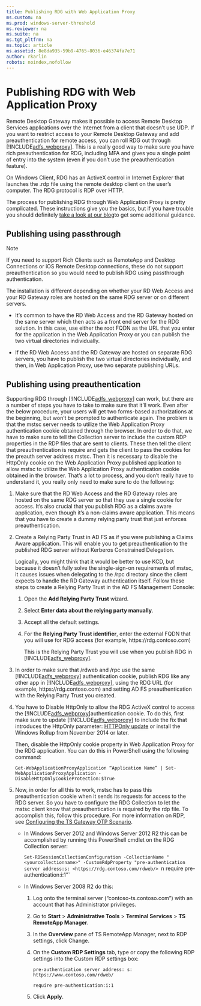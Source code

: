 ```yaml
---
title: Publishing RDG with Web Application Proxy
ms.custom: na
ms.prod: windows-server-threshold
ms.reviewer: na
ms.suite: na
ms.tgt_pltfrm: na
ms.topic: article
ms.assetid: 8e8da935-59b9-4765-8036-e46374fa7e71
author: rkarlin
robots: noindex,nofollow
---
```

# Publishing RDG with Web Application Proxy
Remote Desktop Gateway makes it possible to access Remote Desktop Services applications over the Internet from a client that doesn’t use UDP. If you want to restrict access to your Remote Desktop Gateway and add preauthentication for remote access, you can roll RDG out through [!INCLUDE[adfs_webproxy](../Token/adfs_webproxy_md.md)]. This is a really good way to make sure you have rich preauthentication for RDG, including MFA and gives you a single point of entry into the system \(even if you don’t use the preauthentication feature\).  
  
On Windows Client, RDG has an ActiveX control in Internet Explorer that launches the .rdp file using the remote desktop client on the user’s computer. The RDG protocol is RDP over HTTP.  
  
The process for publishing RDG through Web Application Proxy is pretty complicated. These instructions give you the basics, but if you have trouble you should definitely [take a look at our blog](http://blogs.technet.com/b/applicationproxyblog/)to get some additional guidance.  
  
## Publishing using passthrough  
  
> [!NOTE]  
> If you need to support Rich Clients such as RemoteApp and Desktop Connections or iOS Remote Desktop connections, these do not support preauthentication so you would need to publish RDG using passthrough authentication.  
  
The installation is different depending on whether your RD Web Access and your RD Gateway roles are hosted on the same RDG server or on different servers.  
  
-   It’s common to have the RD Web Access and the RD Gateway hosted on the same server which then acts as a front end server for the RDG solution. In this case, use either the root FQDN as the URL that you enter for the application in the Web Application Proxy or you can publish the two virtual directories individually.  
  
-   If the RD Web Access and the RD Gateway are hosted on separate RDG servers, you have to publish the two virtual directories individually, and then, in Web Application Proxy, use two separate publishing URLs.  
  
## Publishing using preauthentication  
Supporting RDG through [!INCLUDE[adfs_webproxy](../Token/adfs_webproxy_md.md)] can work, but there are a number of steps you have to take to make sure that it’ll work. Even after the below procedure, your users will get two forms\-based authorizations at the beginning, but won’t be prompted to authenticate again. The problem is that the mstsc server needs to utilize the Web Application Proxy authentication cookie obtained through the browser. In order to do that, we have to make sure to tell the Collection server to include the custom RDP properties in the RDP files that are sent to clients. These then tell the client that preauthentication is require and gets the client to pass the cookies for the preauth server address mstsc. Then it is necessary to disable the HttpOnly cookie on the Web Application Proxy published application to allow mstsc to utilize the Web Application Proxy authentication cookie obtained in the browser. That’s a lot to process, and you don’t really have to understand it, you really only need to make sure to do the following:  
  
1.  Make sure that the RD Web Access and the RD Gateway roles are hosted on the same RDG server so that they use a single cookie for access. It’s also crucial that you publish RDG as a claims aware application, even though it’s a non\-claims aware application. This means that you have to create a dummy relying party trust that just enforces preauthentication.  
  
2.  Create a Relying Party Trust in AD FS as if you were publishing a Claims Aware application. This will enable you to get preauthentication to the published RDG server without Kerberos Constrained Delegation.  
  
    Logically, you might think that it would be better to use KCD, but because it doesn’t fully solve the single\-sign\-on requirements of mstsc, it causes issues when delegating to the \/rpc directory since the client expects to handle the RD Gateway authentication itself. Follow these steps to create a Relying Party Trust in the AD FS Management Console:  
  
    1.  Open the **Add Relying Party Trust** wizard.  
  
    2.  Select **Enter data about the relying party manually**.  
  
    3.  Accept all the default settings.  
  
    4.  For the **Relying Party Trust identifier**, enter the external FQDN that you will use for RDG access \(for example, https:\/\/rdg.contoso.com\)  
  
        This is the Relying Party Trust you will use when you publish RDG in [!INCLUDE[adfs_webproxy](../Token/adfs_webproxy_md.md)].  
  
3.  In order to make sure that \/rdweb and \/rpc use the same [!INCLUDE[adfs_webproxy](../Token/adfs_webproxy_md.md)] authentication cookie, publish RDG like any other app in [!INCLUDE[adfs_webproxy](../Token/adfs_webproxy_md.md)], using the RDG URL \(for example, https:\/\/rdg.contoso.com\) and setting AD FS preauthentication with the Relying Party Trust you created.  
  
4.  You have to Disable HttpOnly to allow the RDG ActiveX control to access the [!INCLUDE[adfs_webproxy](../Token/adfs_webproxy_md.md)]authentication cookie. To do this, first make sure to update [!INCLUDE[adfs_webproxy](../Token/adfs_webproxy_md.md)] to include the fix that introduces the HttpOnly parameter: [HTTPOnly update](http://support2.microsoft.com/kb/2982037) or install the Windows Rollup from November 2014 or later.  
  
    Then, disable the HttpOnly cookie property in Web Application Proxy for the RDG application. You can do this in PowerShell using the following command:  
  
    `Get-WebApplicationProxyApplication “Application Name” | Set-WebApplicationProxyApplication -DisableHttpOnlyCookieProtection:$True`  
  
5.  Now, in order for all this to work, mstsc has to pass this preauthentication cookie when it sends its requests for access to the RDG server. So you have to configure the RDG Collection to let the mstsc client know that preauthentication is required by the rdp file. To accomplish this, follow this procedure. For more information on RDP, see [Configuring the TS Gateway OTP Scenario](https://technet.microsoft.com/en-us/library/cc731249(v=ws.10).aspx).  
  
    -   In Windows Server 2012 and Windows Server 2012 R2 this can be accomplished by running this PowerShell cmdlet on the RDG Collection server:  
  
        `Set-RDSessionCollectionConfiguration -CollectionName "<yourcollectionname>" -CustomRdpProperty "pre-authentication server address:s: <https://rdg.contoso.com/rdweb/> `n require pre-authentication:i:1"`  
  
    -   In Windows Server 2008 R2 do this:  
  
        1.  Log onto the terminal server \(“contoso\-ts.contoso.com”\) with an account that has Administrator privileges.  
  
        2.  Go to **Start** > **Administrative Tools** > **Terminal Services** > **TS RemoteApp Manager**.  
  
        3.  In the **Overview** pane of TS RemoteApp Manager, next to RDP settings, click Change.  
  
        4.  On the **Custom RDP Settings** tab, type or copy the following RDP settings into the Custom RDP settings box:  
  
            `pre-authentication server address: s: https://www.contoso.com/rdweb/`  
  
            `require pre-authentication:i:1`  
  
        5.  Click **Apply**.  
  
